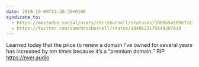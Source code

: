 ```yaml
---
date: 2018-10-09T12:30:38+0100
syndicate_to:
  - https://mastodon.social/users/chrisburnell/statuses/100865450967783990
  - https://twitter.com/iamchrisburnell/status/1049623175540207618
---
```


Learned today that the price to renew a domain I’ve owned for several years has increased by _ten times_ because it’s a <q>premium domain.</q> RIP <a href="https://nyer.audio" rel="external">https://nyer.audio</a>
